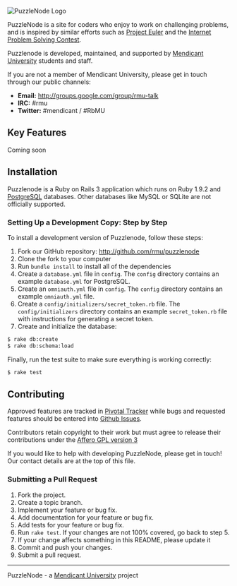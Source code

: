 ![PuzzleNode Logo](https://github.com/rmu/puzzlenode/raw/master/doc/puzzlenode.png)

PuzzleNode is a site for coders who enjoy to work on challenging problems,
and is inspired by similar efforts such as
[Project Euler](http://projecteuler.net/) and the
[Internet Problem Solving Contest](http://ipsc.ksp.sk/).

Puzzlenode is developed, maintained, and supported by
[Mendicant University](http://university.rubymendicant.com) students
and staff.

If you are not a member of Mendicant University, please get in touch through our public channels:

- **Email:** <http://groups.google.com/group/rmu-talk>
- **IRC:** #rmu
- **Twitter:** #mendicant / #RbMU

## Key Features

Coming soon

## Installation

Puzzlenode is a Ruby on Rails 3 application which runs on Ruby 1.9.2 and
[PostgreSQL](http://www.postgresql.org) databases. Other databases like MySQL
or SQLite are not officially supported.

### Setting Up a Development Copy: Step by Step

To install a development version of Puzzlenode, follow these steps:

1. Fork our GitHub repository: <http://github.com/rmu/puzzlenode>
2. Clone the fork to your computer
3. Run `bundle install` to install all of the dependencies
4. Create a `database.yml` file in `config`. The `config` directory contains
   an example `database.yml` for PostgreSQL.
5. Create an `omniauth.yml` file in `config`. The `config` directory contains
   an example `omniauth.yml` file.
6. Create a `config/initializers/secret_token.rb` file. The
   `config/initializers` directory contains an example `secret_token.rb` file
   with instructions for generating a secret token.
7. Create and initialize the database:

```bash
$ rake db:create
$ rake db:schema:load
```

Finally, run the test suite to make sure everything is working correctly:

```bash
$ rake test
```

## Contributing

Approved features are tracked in
[Pivotal Tracker](https://www.pivotaltracker.com/projects/258601) while bugs
and requested features should be entered into
[Github Issues](https://github.com/rmu/puzzlenode/issues).

Contributors retain copyright to their work but must agree to release their
contributions under the [Affero GPL version 3](http://www.gnu.org/licenses/agpl.html)

If you would like to help with developing PuzzleNode, please get in touch!
Our contact details are at the top of this file.

### Submitting a Pull Request

1. Fork the project.
2. Create a topic branch.
3. Implement your feature or bug fix.
4. Add documentation for your feature or bug fix.
5. Add tests for your feature or bug fix.
6. Run `rake test`. If your changes are not 100% covered, go back to step 5.
7. If your change affects something in this README, please update it
8. Commit and push your changes.
9. Submit a pull request.

------

PuzzleNode - a [Mendicant University](http://university.rubymendicant.com) project